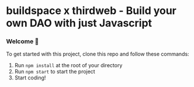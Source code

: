 # buildspace x thirdweb - Build your own DAO with just Javascript

### **Welcome 👋**
To get started with this project, clone this repo and follow these commands:

1. Run `npm install` at the root of your directory
2. Run `npm start` to start the project
3. Start coding!
